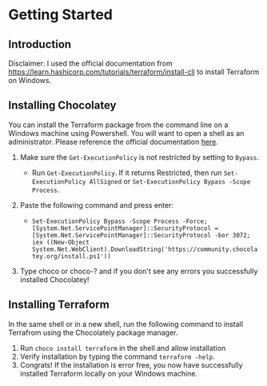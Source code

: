 # Getting Started
## Introduction
Disclaimer: I used the official documentation from https://learn.hashicorp.com/tutorials/terraform/install-cli to install Terraform on Windows.
## Installing Chocolatey
You can install the Terraform package from the command line on a Windows machine using Powershell. You will want to open a shell as an administrator. Please reference the official documentation [here](https://chocolatey.org/install).

1. Make sure the ```Get-ExecutionPolicy``` is not restricted by setting to ```Bypass```.

     * Run ```Get-ExecutionPolicy```. If it returns Restricted, then run ```Set-ExecutionPolicy AllSigned``` or ```Set-ExecutionPolicy Bypass -Scope Process```.
     
2. Paste the following command and press enter:

     * ```Set-ExecutionPolicy Bypass -Scope Process -Force; [System.Net.ServicePointManager]::SecurityProtocol = [System.Net.ServicePointManager]::SecurityProtocol -bor 3072; iex ((New-Object System.Net.WebClient).DownloadString('https://community.chocolatey.org/install.ps1'))```
     
3. Type choco or choco-? and if you don't see any errors you successfully installed Chocolatey! 

## Installing Terraform
In the same shell or in a new shell, run the following command to install Terrafrom using the Chocolately package manager.

1. Run ``` choco install terraform ``` in the shell and allow installation
2. Verify installation by typing the command ```terraform -help```.
3. Congrats! If the installation is error free, you now have successfully installed Terraform locally on your Windows machine.
